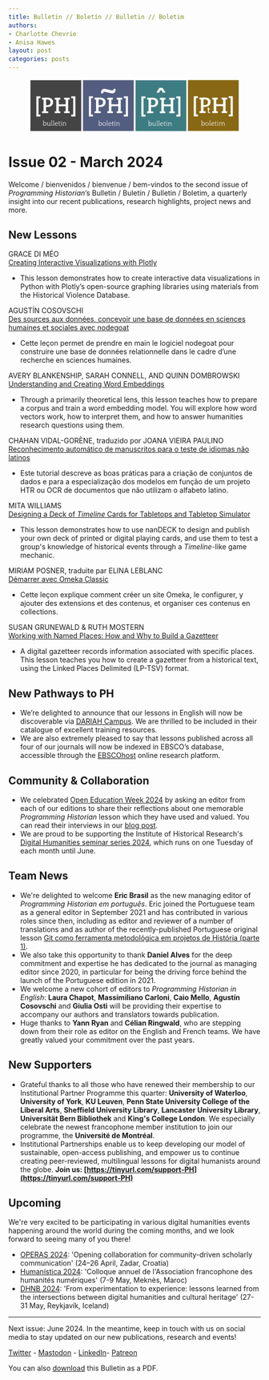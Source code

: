 ```yaml
---
title: Bulletin // Boletín // Bulletin // Boletim
authors: 
- Charlotte Chevrie
- Anisa Hawes
layout: post
categories: posts 
---
```


<p><figure><img src="/images/logos/ph-bulletin-banner.png" alt="Banner showing the four Programming Historian logos and the title Bulletin in each language "/><figcaption></figcaption> </figure></p>

# Issue 02 - March 2024

Welcome / bienvenidos / bienvenue / bem-vindos to the second issue of _Programming Historian_’s Bulletin / Buletín / Bulletin / Boletim, a quarterly insight into our recent publications, research highlights, project news and more.

## New Lessons

GRACE DI MÉO  
[Creating Interactive Visualizations with Plotly](https://doi.org/10.46430/phen0115)
- This lesson demonstrates how to create interactive data visualizations in Python with Plotly’s open-source graphing libraries using materials from the Historical Violence Database.

AGUSTÍN COSOVSCHI  
[Des sources aux données, concevoir une base de données en sciences humaines et sociales avec nodegoat](https://doi.org/10.46430/phfr0029)
- Cette leçon permet de prendre en main le logiciel nodegoat pour construire une base de données relationnelle dans le cadre d’une recherche en sciences humaines. 

AVERY BLANKENSHIP, SARAH CONNELL, AND QUINN DOMBROWSKI    
[Understanding and Creating Word Embeddings](https://doi.org/10.46430/phen0116)
- Through a primarily theoretical lens, this lesson teaches how to prepare a corpus and train a word embedding model. You will explore how word vectors work, how to interpret them, and how to answer humanities research questions using them.  

CHAHAN VIDAL-GORÈNE, traduzido por JOANA VIEIRA PAULINO    
[Reconhecimento automático de manuscritos para o teste de idiomas não latinos](https://doi.org/10.46430/phpt0046)
- Este tutorial descreve as boas práticas para a criação de conjuntos de dados e para a especialização dos modelos em função de um projeto HTR ou OCR de documentos que não utilizam o alfabeto latino. 

MITA WILLIAMS    
[Designing a Deck of _Timeline_ Cards for Tabletops and Tabletop Simulator](https://doi.org/10.46430/phen0118)
- This lesson demonstrates how to use nanDECK to design and publish your own deck of printed or digital playing cards, and use them to test a group's knowledge of historical events through a _Timeline_-like game mechanic. 

MIRIAM POSNER, traduite par ELINA LEBLANC    
[Démarrer avec Omeka Classic](https://doi.org/10.46430/phfr0030)
- Cette leçon explique comment créer un site Omeka, le configurer, y ajouter des extensions et des contenus, et organiser ces contenus en collections.  

SUSAN GRUNEWALD & RUTH MOSTERN    
[Working with Named Places: How and Why to Build a Gazetteer](https://doi.org/10.46430/phen0117)
- A digital gazetteer records information associated with specific places. This lesson teaches you how to create a gazetteer from a historical text, using the Linked Places Delimited (LP-TSV) format. 

## New Pathways to PH

- We’re delighted to announce that our lessons in English will now be discoverable via [DARIAH Campus](https://campus.dariah.eu/source/programming-historian/page/1). We are thrilled to be included in their catalogue of excellent training resources. 
- We are also extremely pleased to say that lessons published across all four of our journals will now be indexed in EBSCO’s database, accessible through the [EBSCOhost](https://www.ebsco.com/products/ebscohost-research-platform) online research platform.

## Community & Collaboration

- We celebrated [Open Education Week 2024](https://oeweek.oeglobal.org) by asking an editor from each of our editions to share their reflections about one memorable _Programming Historian_ lesson which they have used and valued. You can read their interviews in our [blog post](/posts/Open-Education-Week).
- We are proud to be supporting the Institute of Historical Research's [Digital Humanities seminar series 2024](https://ihrdighist.blogs.sas.ac.uk/category/2023-2024/), which runs on one Tuesday of each month until June.

## Team News

- We're delighted to welcome **Eric Brasil** as the new managing editor of _Programming Historian em português_. Eric joined the Portuguese team as a general editor in September 2021 and has contributed in various roles since then, including as editor and reviewer of a number of translations and as author of the recently-published Portuguese original lesson [Git como ferramenta metodológica em projetos de História (parte 1)](https://doi.org/10.46430/phpt0045). 
- We also take this opportunity to thank **Daniel Alves** for the deep commitment and expertise he has dedicated to the journal as managing editor since 2020, in particular for being the driving force behind the launch of the Portuguese edition in 2021.
- We welcome a new cohort of editors to _Programming Historian in English_: **Laura Chapot**, **Massimiliano Carloni**, **Caio Mello**, **Agustín Cosovschi** and **Giulia Osti** will be providing their expertise to accompany our authors and translators towards publication.
- Huge thanks to **Yann Ryan** and **Célian Ringwald**, who are stepping down from their role as editor on the English and French teams. We have greatly valued your commitment over the past years. 

## New Supporters

- Grateful thanks to all those who have renewed their membership to our Institutional Partner Programme this quarter: **University of Waterloo**, **University of York**, **KU Leuven**, **Penn State University College of the Liberal Arts**, **Sheffield University Library**, **Lancaster University Library**, **Universität Bern Bibliothek** and **King's College London**. We especially celebrate the newest francophone member institution to join our programme, the **Université de Montréal**.
- Institutional Partnerships enable us to keep developing our model of sustainable, open-access publishing, and empower us to continue creating peer-reviewed, multilingual lessons for digital humanists around the globe. **Join us: [https://tinyurl.com/support-PH](https://tinyurl.com/support-PH)**

## Upcoming

We're very excited to be participating in various digital humanities events happening around the world during the coming months, and we look forward to seeing many of you there!
- [OPERAS 2024](https://operas-eu.org/news-and-events/calendar-2/operas-conference-2024/): 'Opening collaboration for community-driven scholarly communication' (24–26 April, Zadar, Croatia)
- [Humanistica 2024](https://humanistica2024.sciencesconf.org): 'Colloque annuel de l'Association francophone des humanités numériques' (7-9 May, Meknès, Maroc)
- [DHNB 2024](https://dhnb.eu/conferences/dhnb2024/): 'From experimentation to experience: lessons learned from the intersections between digital humanities and cultural heritage' (27-31 May, Reykjavík, Iceland)

------    
Next issue: June 2024. In the meantime, keep in touch with us on social media to stay updated on our new publications, research and events!

[Twitter](https://twitter.com/ProgHist) - [Mastodon](https://hcommons.social/@proghist) - [LinkedIn](https://www.linkedin.com/company/prog-hist/)- [Patreon](https://www.patreon.com/theprogramminghistorian)

You can also [download](/assets/bulletin/2024-03-27-bulletin-issue-02.pdf) this Bulletin as a PDF.
